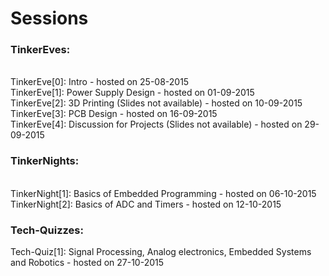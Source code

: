 # Sessions

<h3>TinkerEves:</h3> <br>
TinkerEve[0]: Intro - hosted on 25-08-2015</br>
TinkerEve[1]: Power Supply Design - hosted on 01-09-2015 <br />
TinkerEve[2]: 3D Printing (Slides not available) - hosted on 10-09-2015<br />
TinkerEve[3]: PCB Design - hosted on 16-09-2015<br />
TinkerEve[4]: Discussion for Projects (Slides not available) - hosted on 29-09-2015 <br />

<h3>TinkerNights:</h3> <br>
TinkerNight[1]: Basics of Embedded Programming - hosted on 06-10-2015 <br />
TinkerNight[2]: Basics of ADC and Timers - hosted on 12-10-2015<br />

<h3>Tech-Quizzes:</h3> 
Tech-Quiz[1]: Signal Processing, Analog electronics, Embedded Systems and Robotics  - hosted on 27-10-2015<br />

